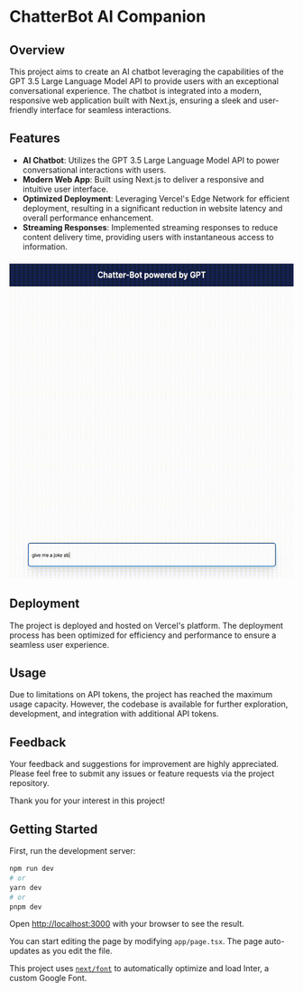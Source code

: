 # ChatterBot AI Companion

## Overview

This project aims to create an AI chatbot leveraging the capabilities of the GPT 3.5 Large Language Model API to provide users with an exceptional conversational experience. The chatbot is integrated into a modern, responsive web application built with Next.js, ensuring a sleek and user-friendly interface for seamless interactions.

## Features

- **AI Chatbot**: Utilizes the GPT 3.5 Large Language Model API to power conversational interactions with users.
- **Modern Web App**: Built using Next.js to deliver a responsive and intuitive user interface.
- **Optimized Deployment**: Leveraging Vercel's Edge Network for efficient deployment, resulting in a significant reduction in website latency and overall performance enhancement.
- **Streaming Responses**: Implemented streaming responses to reduce content delivery time, providing users with instantaneous access to information.

<img src="chatterbot.gif" width="600" height="565">

## Deployment

The project is deployed and hosted on Vercel's platform. The deployment process has been optimized for efficiency and performance to ensure a seamless user experience.

## Usage

Due to limitations on API tokens, the project has reached the maximum usage capacity. However, the codebase is available for further exploration, development, and integration with additional API tokens.

## Feedback

Your feedback and suggestions for improvement are highly appreciated. Please feel free to submit any issues or feature requests via the project repository.

Thank you for your interest in this project!


## Getting Started

First, run the development server:

```bash
npm run dev
# or
yarn dev
# or
pnpm dev
```

Open [http://localhost:3000](http://localhost:3000) with your browser to see the result.

You can start editing the page by modifying `app/page.tsx`. The page auto-updates as you edit the file.

This project uses [`next/font`](https://nextjs.org/docs/basic-features/font-optimization) to automatically optimize and load Inter, a custom Google Font.

